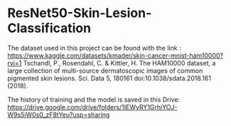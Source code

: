 # ResNet50-Skin-Lesion-Classification
The dataset used in this project can be found with the link : https://www.kaggle.com/datasets/kmader/skin-cancer-mnist-ham10000?rvi=1
Tschandl, P., Rosendahl, C. & Kittler, H. The HAM10000 dataset, a large collection of multi-source dermatoscopic images of common pigmented skin lesions. Sci. Data 5, 180161 doi:10.1038/sdata.2018.161 (2018).


The history of training and the model is saved in this Drive: https://drive.google.com/drive/folders/1IEWyRY1GrhiYOJ-W9s5jW0s0_zF8tYeu?usp=sharing
